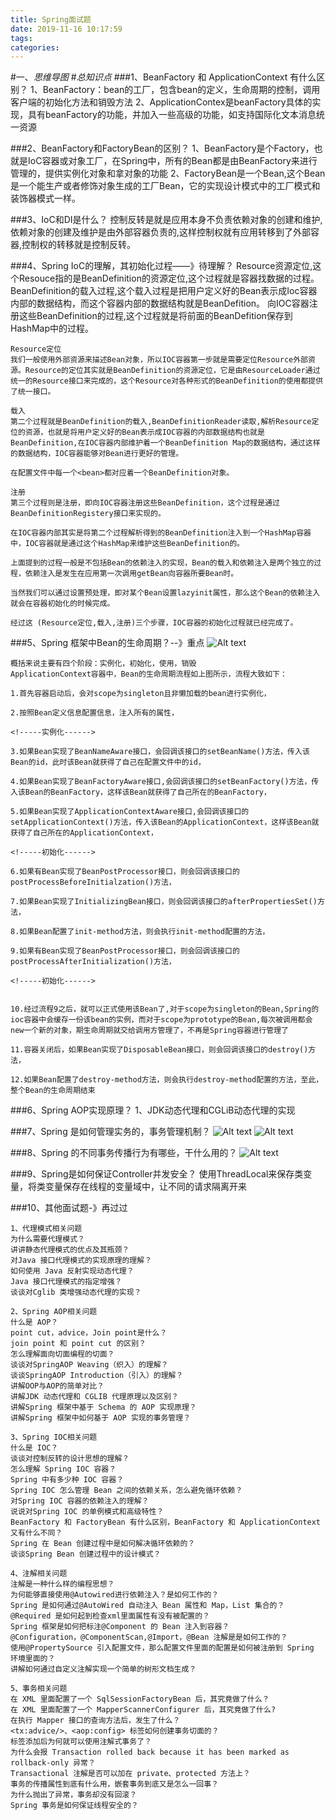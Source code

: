 ```yaml
---
title: Spring面试题
date: 2019-11-16 10:17:59
tags: 
categories: 
---
```

#一、*思维导图*
#*总知识点*
###1、BeanFactory 和 ApplicationContext 有什么区别？
	1、BeanFactory：bean的工厂，包含bean的定义，生命周期的控制，调用客户端的初始化方法和销毁方法
	2、ApplicationContex是beanFactory具体的实现，具有beanFactory的功能，并加入一些高级的功能，如支持国际化文本消息统一资源
	
###2、BeanFactory和FactoryBean的区别？
	1、BeanFactory是个Factory，也就是IoC容器或对象工厂，在Spring中，所有的Bean都是由BeanFactory来进行管理的，提供实例化对象和拿对象的功能
	2、FactoryBean是一个Bean,这个Bean是一个能生产或者修饰对象生成的工厂Bean，它的实现设计模式中的工厂模式和装饰器模式一样。
	
###3、IoC和DI是什么？
	控制反转是就是应用本身不负责依赖对象的创建和维护,依赖对象的创建及维护是由外部容器负责的,这样控制权就有应用转移到了外部容器,控制权的转移就是控制反转。

	

###4、Spring IoC的理解，其初始化过程——》待理解？
	Resource资源定位,这个Resouce指的是BeanDefinition的资源定位,这个过程就是容器找数据的过程。
	BeanDefinition的载入过程,这个载入过程是把用户定义好的Bean表示成Ioc容器内部的数据结构，而这个容器内部的数据结构就是BeanDefition。
	向IOC容器注册这些BeanDefinition的过程,这个过程就是将前面的BeanDefition保存到HashMap中的过程。
	
	Resource定位
	我们一般使用外部资源来描述Bean对象，所以IOC容器第一步就是需要定位Resource外部资源。Resource的定位其实就是BeanDefinition的资源定位，它是由ResourceLoader通过统一的Resource接口来完成的，这个Resource对各种形式的BeanDefinition的使用都提供了统一接口。

	载入
	第二个过程就是BeanDefinition的载入,BeanDefinitionReader读取,解析Resource定位的资源，也就是将用户定义好的Bean表示成IOC容器的内部数据结构也就是BeanDefinition,在IOC容器内部维护着一个BeanDefinition Map的数据结构，通过这样的数据结构，IOC容器能够对Bean进行更好的管理。

	在配置文件中每一个<bean>都对应着一个BeanDefinition对象。

	注册
	第三个过程则是注册，即向IOC容器注册这些BeanDefinition，这个过程是通过BeanDefinitionRegistery接口来实现的。

	在IOC容器内部其实是将第二个过程解析得到的BeanDefinition注入到一个HashMap容器中，IOC容器就是通过这个HashMap来维护这些BeanDefinition的。

	上面提到的过程一般是不包括Bean的依赖注入的实现，Bean的载入和依赖注入是两个独立的过程，依赖注入是发生在应用第一次调用getBean向容器所要Bean时。

	当然我们可以通过设置预处理，即对某个Bean设置lazyinit属性，那么这个Bean的依赖注入就会在容器初始化的时候完成。

	经过这 (Resource定位,载入,注册)三个步骤，IOC容器的初始化过程就已经完成了。


###5、Spring 框架中Bean的生命周期？--》重点
![Alt text](./1561349417834.png)

	概括来说主要有四个阶段：实例化，初始化，使用，销毁
	ApplicationContext容器中，Bean的生命周期流程如上图所示，流程大致如下：

	1.首先容器启动后，会对scope为singleton且非懒加载的bean进行实例化，

	2.按照Bean定义信息配置信息，注入所有的属性，
	
	<!-----实例化------>	
	
	3.如果Bean实现了BeanNameAware接口，会回调该接口的setBeanName()方法，传入该Bean的id，此时该Bean就获得了自己在配置文件中的id，

	4.如果Bean实现了BeanFactoryAware接口,会回调该接口的setBeanFactory()方法，传入该Bean的BeanFactory，这样该Bean就获得了自己所在的BeanFactory，

	5.如果Bean实现了ApplicationContextAware接口,会回调该接口的setApplicationContext()方法，传入该Bean的ApplicationContext，这样该Bean就获得了自己所在的ApplicationContext，

	<!-----初始化------>	

	6.如果有Bean实现了BeanPostProcessor接口，则会回调该接口的postProcessBeforeInitialzation()方法，

	7.如果Bean实现了InitializingBean接口，则会回调该接口的afterPropertiesSet()方法，

	8.如果Bean配置了init-method方法，则会执行init-method配置的方法，

	9.如果有Bean实现了BeanPostProcessor接口，则会回调该接口的postProcessAfterInitialization()方法，
	
	<!-----初始化------>	


	10.经过流程9之后，就可以正式使用该Bean了,对于scope为singleton的Bean,Spring的ioc容器中会缓存一份该bean的实例，而对于scope为prototype的Bean,每次被调用都会new一个新的对象，期生命周期就交给调用方管理了，不再是Spring容器进行管理了

	11.容器关闭后，如果Bean实现了DisposableBean接口，则会回调该接口的destroy()方法，

	12.如果Bean配置了destroy-method方法，则会执行destroy-method配置的方法，至此，整个Bean的生命周期结束
	

###6、Spring AOP实现原理？
	1、JDK动态代理和CGLiB动态代理的实现
	
###7、Spring 是如何管理实务的，事务管理机制？
![Alt text](./1561356408216.png)
![Alt text](./1561356435922.png)

	

###8、Spring 的不同事务传播行为有哪些，干什么用的？
![Alt text](./1561358958797.png)

###9、Spring是如何保证Controller并发安全？
	使用ThreadLocal来保存类变量，将类变量保存在线程的变量域中，让不同的请求隔离开来




###10、其他面试题-》再过过
	
	1、代理模式相关问题
	为什么需要代理模式？
	讲讲静态代理模式的优点及其瓶颈？
	对Java 接口代理模式的实现原理的理解？
	如何使用 Java 反射实现动态代理？
	Java 接口代理模式的指定增强？
	谈谈对Cglib 类增强动态代理的实现？
	
	2、Spring AOP相关问题
	什么是 AOP？
	point cut，advice，Join point是什么？
	join point 和 point cut 的区别？
	怎么理解面向切面编程的切面？
	谈谈对SpringAOP Weaving（织入）的理解？
	谈谈SpringAOP Introduction（引入）的理解？
	讲解OOP与AOP的简单对比？
	讲解JDK 动态代理和 CGLIB 代理原理以及区别？
	讲解Spring 框架中基于 Schema 的 AOP 实现原理？
	讲解Spring 框架中如何基于 AOP 实现的事务管理？
	
	3、Spring IOC相关问题
	什么是 IOC？
	谈谈对控制反转的设计思想的理解？
	怎么理解 Spring IOC 容器？
	Spring 中有多少种 IOC 容器？
	Spring IOC 怎么管理 Bean 之间的依赖关系，怎么避免循环依赖？
	对Spring IOC 容器的依赖注入的理解？
	说说对Spring IOC 的单例模式和高级特性？
	BeanFactory 和 FactoryBean 有什么区别，BeanFactory 和 ApplicationContext 又有什么不同？
	Spring 在 Bean 创建过程中是如何解决循环依赖的？
	谈谈Spring Bean 创建过程中的设计模式？
	
	4、注解相关问题
	注解是一种什么样的编程思想？
	为何能够直接使用@Autowired进行依赖注入？是如何工作的？
	Spring 是如何通过@AutoWired 自动注入 Bean 属性和 Map，List 集合的？
	@Required 是如何起到检查xml里面属性有没有被配置的？
	Spring 框架是如何把标注@Component 的 Bean 注入到容器？
	@Configuration，@ComponentScan,@Import，@Bean 注解是是如何工作的？
	使用@PropertySource 引入配置文件，那么配置文件里面的配置是如何被注册到 Spring 环境里面的？
	讲解如何通过自定义注解实现一个简单的树形文档生成？
	
	5、事务相关问题
	在 XML 里面配置了一个 SqlSessionFactoryBean 后，其究竟做了什么？
	在 XML 里面配置了一个 MapperScannerConfigurer 后，其究竟做了什么?
	在执行 Mapper 接口的查询方法后，发生了什么？
	<tx:advice/>、<aop:config> 标签如何创建事务切面的？
	标签添加后为何就可以使用注解式事务了？
	为什么会报 Transaction rolled back because it has been marked as rollback-only 异常？
	Transactional 注解是否可以加在 private、protected 方法上？
	事务的传播属性到底有什么用，嵌套事务到底又是怎么一回事？
	为什么抛出了异常，事务却没有回滚？
	Spring 事务是如何保证线程安全的？